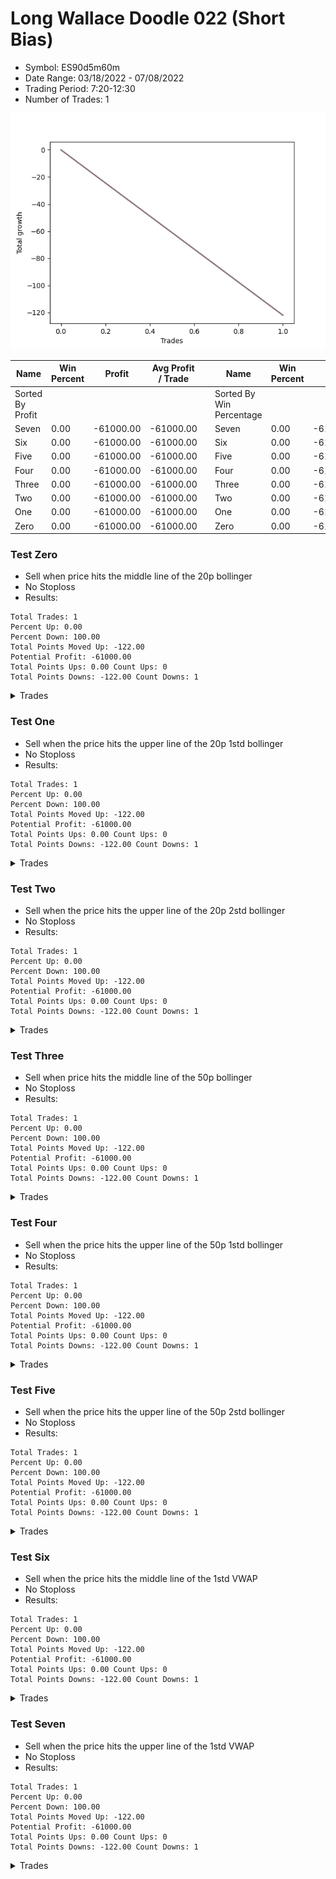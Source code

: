 # Long Wallace Doodle 022 (Short Bias)
- Symbol: ES90d5m60m
- Date Range: 03/18/2022 - 07/08/2022
- Trading Period: 7:20-12:30
- Number of Trades: 1

![Plot](LongWallaceDoodle022ES90d5m60m(ShortBias).png)

| Name | Win Percent | Profit | Avg Profit / Trade |     | Name | Win Percent | Profit | Avg Profit / Trade |
| ---- | ----------- | ------ | ------------------ | --- | ---- | ----------- | ------ | ------------------ |
| Sorted By <br> Profit | | | | | Sorted By <br> Win Percentage ||||
| Seven | 0.00 | -61000.00 | -61000.00 |     | Seven | 0.00 | -61000.00 | -61000.00 |
| Six | 0.00 | -61000.00 | -61000.00 |     | Six | 0.00 | -61000.00 | -61000.00 |
| Five | 0.00 | -61000.00 | -61000.00 |     | Five | 0.00 | -61000.00 | -61000.00 |
| Four | 0.00 | -61000.00 | -61000.00 |     | Four | 0.00 | -61000.00 | -61000.00 |
| Three | 0.00 | -61000.00 | -61000.00 |     | Three | 0.00 | -61000.00 | -61000.00 |
| Two | 0.00 | -61000.00 | -61000.00 |     | Two | 0.00 | -61000.00 | -61000.00 |
| One | 0.00 | -61000.00 | -61000.00 |     | One | 0.00 | -61000.00 | -61000.00 |
| Zero | 0.00 | -61000.00 | -61000.00 |     | Zero | 0.00 | -61000.00 | -61000.00 |

### Test Zero
* Sell when price hits the middle line of the 20p bollinger
* No Stoploss
* Results:
```
Total Trades: 1
Percent Up: 0.00
Percent Down: 100.00
Total Points Moved Up: -122.00
Potential Profit: -61000.00
Total Points Ups: 0.00 Count Ups: 0
Total Points Downs: -122.00 Count Downs: 1
```

<details><summary>Trades</summary>

<code>In: 2022-06-09 12:05:00		Out: 2022-06-10 06:35:55		Total Position Time: 1110:55		Total Move Up: -122.00		Total to Date: -122.00</code> <br />


</details>

### Test One
* Sell when the price hits the upper line of the 20p 1std bollinger
* No Stoploss
* Results:
```
Total Trades: 1
Percent Up: 0.00
Percent Down: 100.00
Total Points Moved Up: -122.00
Potential Profit: -61000.00
Total Points Ups: 0.00 Count Ups: 0
Total Points Downs: -122.00 Count Downs: 1
```

<details><summary>Trades</summary>

<code>In: 2022-06-09 12:05:00		Out: 2022-06-10 06:35:55		Total Position Time: 1110:55		Total Move Up: -122.00		Total to Date: -122.00</code> <br />


</details>

### Test Two
* Sell when the price hits the upper line of the 20p 2std bollinger
* No Stoploss
* Results:
```
Total Trades: 1
Percent Up: 0.00
Percent Down: 100.00
Total Points Moved Up: -122.00
Potential Profit: -61000.00
Total Points Ups: 0.00 Count Ups: 0
Total Points Downs: -122.00 Count Downs: 1
```

<details><summary>Trades</summary>

<code>In: 2022-06-09 12:05:00		Out: 2022-06-10 06:35:55		Total Position Time: 1110:55		Total Move Up: -122.00		Total to Date: -122.00</code> <br />


</details>

### Test Three
* Sell when price hits the middle line of the 50p bollinger
* No Stoploss
* Results:
```
Total Trades: 1
Percent Up: 0.00
Percent Down: 100.00
Total Points Moved Up: -122.00
Potential Profit: -61000.00
Total Points Ups: 0.00 Count Ups: 0
Total Points Downs: -122.00 Count Downs: 1
```

<details><summary>Trades</summary>

<code>In: 2022-06-09 12:05:00		Out: 2022-06-10 06:35:55		Total Position Time: 1110:55		Total Move Up: -122.00		Total to Date: -122.00</code> <br />


</details>

### Test Four
* Sell when the price hits the upper line of the 50p 1std bollinger
* No Stoploss
* Results:
```
Total Trades: 1
Percent Up: 0.00
Percent Down: 100.00
Total Points Moved Up: -122.00
Potential Profit: -61000.00
Total Points Ups: 0.00 Count Ups: 0
Total Points Downs: -122.00 Count Downs: 1
```

<details><summary>Trades</summary>

<code>In: 2022-06-09 12:05:00		Out: 2022-06-10 06:35:55		Total Position Time: 1110:55		Total Move Up: -122.00		Total to Date: -122.00</code> <br />


</details>

### Test Five
* Sell when the price hits the upper line of the 50p 2std bollinger
* No Stoploss
* Results:
```
Total Trades: 1
Percent Up: 0.00
Percent Down: 100.00
Total Points Moved Up: -122.00
Potential Profit: -61000.00
Total Points Ups: 0.00 Count Ups: 0
Total Points Downs: -122.00 Count Downs: 1
```

<details><summary>Trades</summary>

<code>In: 2022-06-09 12:05:00		Out: 2022-06-10 06:35:55		Total Position Time: 1110:55		Total Move Up: -122.00		Total to Date: -122.00</code> <br />


</details>

### Test Six
* Sell when the price hits the middle line of the 1std VWAP
* No Stoploss
* Results:
```
Total Trades: 1
Percent Up: 0.00
Percent Down: 100.00
Total Points Moved Up: -122.00
Potential Profit: -61000.00
Total Points Ups: 0.00 Count Ups: 0
Total Points Downs: -122.00 Count Downs: 1
```

<details><summary>Trades</summary>

<code>In: 2022-06-09 12:05:00		Out: 2022-06-10 06:35:55		Total Position Time: 1110:55		Total Move Up: -122.00		Total to Date: -122.00</code> <br />


</details>

### Test Seven
* Sell when the price hits the upper line of the 1std VWAP
* No Stoploss
* Results:
```
Total Trades: 1
Percent Up: 0.00
Percent Down: 100.00
Total Points Moved Up: -122.00
Potential Profit: -61000.00
Total Points Ups: 0.00 Count Ups: 0
Total Points Downs: -122.00 Count Downs: 1
```

<details><summary>Trades</summary>

<code>In: 2022-06-09 12:05:00		Out: 2022-06-10 06:35:55		Total Position Time: 1110:55		Total Move Up: -122.00		Total to Date: -122.00</code> <br />


</details>